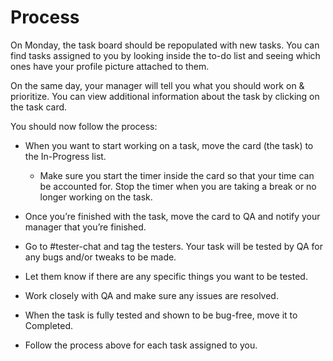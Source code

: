 # Process
On Monday, the task board should be repopulated with new tasks. You can find tasks assigned to you by looking inside the to-do list and seeing which ones have your profile picture attached to them.

On the same day, your manager will tell you what you should work on & prioritize. You can view additional information about the task by clicking on the task card. 

You should now follow the process:
* When you want to start working on a task, move the card (the task) to the In-Progress list. 
    * Make sure you start the timer inside the card so that your time can be accounted for. Stop the timer when you are taking a break or no longer working on the task.
    
* Once you’re finished with the task, move the card to QA and notify your manager that you’re finished. 

* Go to #tester-chat and tag the testers. Your task will be tested by QA for any bugs and/or tweaks to be made.

* Let them know if there are any specific things you want to be tested.

* Work closely with QA and make sure any issues are resolved.

* When the task is fully tested and shown to be bug-free, move it to Completed.

* Follow the process above for each task assigned to you.
